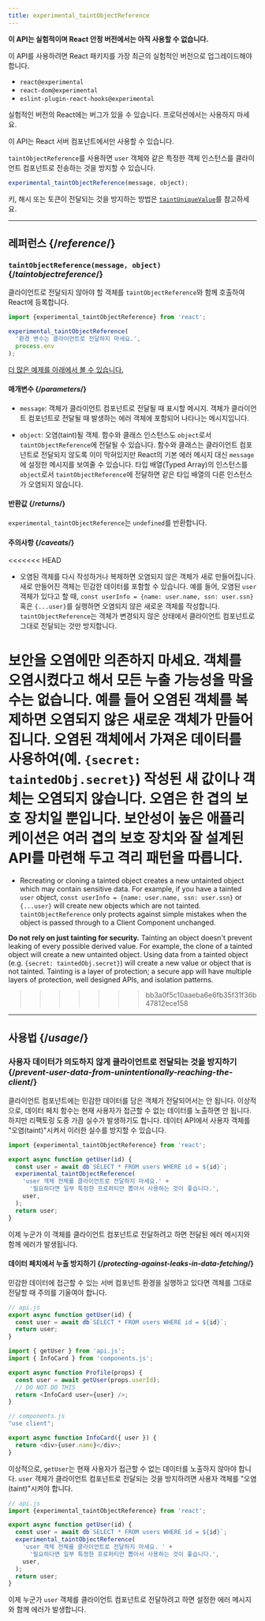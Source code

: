 ```yaml
---
title: experimental_taintObjectReference
---
```


<Wip>

**이 API는 실험적이며 React 안정 버전에서는 아직 사용할 수 없습니다.**

이 API를 사용하려면 React 패키지를 가장 최근의 실험적인 버전으로 업그레이드해야 합니다.

- `react@experimental`
- `react-dom@experimental`
- `eslint-plugin-react-hooks@experimental`

실험적인 버전의 React에는 버그가 있을 수 있습니다. 프로덕션에서는 사용하지 마세요.

이 API는 React 서버 컴포넌트에서만 사용할 수 있습니다.

</Wip>


<Intro>

`taintObjectReference`를 사용하면 `user` 객체와 같은 특정한 객체 인스턴스를 클라이언트 컴포넌트로 전송하는 것을 방지할 수 있습니다.

```js
experimental_taintObjectReference(message, object);
```
키, 해시 또는 토큰이 전달되는 것을 방지하는 방법은 [`taintUniqueValue`](/reference/react/experimental_taintUniqueValue)를 참고하세요.

</Intro>

<InlineToc />

---

## 레퍼런스 {/*reference*/}

### `taintObjectReference(message, object)` {/*taintobjectreference*/}

클라이언트로 전달되지 않아야 할 객체를 `taintObjectReference`와 함께 호출하여 React에 등록합니다.

```js
import {experimental_taintObjectReference} from 'react';

experimental_taintObjectReference(
  '환경 변수는 클라이언트로 전달하지 마세요.',
  process.env
);
```

[더 많은 예제를 아래에서 볼 수 있습니다.](#usage)

#### 매개변수 {/*parameters*/}

* `message`: 객체가 클라이언트 컴포넌트로 전달될 때 표시할 메시지. 객체가 클라이언트 컴포넌트로 전달될 때 발생하는 에러 객체에 포함되어 나타나는 메시지입니다.

* `object`: 오염(taint)될 객체. 함수와 클래스 인스턴스도 `object`로서 `taintObjectReference`에 전달될 수 있습니다. 함수와 클래스는 클라이언트 컴포넌트로 전달되지 않도록 이미 막혀있지만 React의 기본 에러 메시지 대신 `message`에 설정한 메시지를 보여줄 수 있습니다. 타입 배열(Typed Array)의 인스턴스를 `object`로서 `taintObjectReference`에 전달하면 같은 타입 배열의 다른 인스턴스가 오염되지 않습니다.

#### 반환값 {/*returns*/}

`experimental_taintObjectReference`는 `undefined`를 반환합니다.

#### 주의사항 {/*caveats*/}

<<<<<<< HEAD
- 오염된 객체를 다시 작성하거나 복제하면 오염되지 않은 객체가 새로 만들어집니다. 새로 만들어진 객체는 민감한 데이터를 포함할 수 있습니다. 예를 들어, 오염된 `user` 객체가 있다고 할 때, `const userInfo = {name: user.name, ssn: user.ssn}` 혹은 `{...user}`를 실행하면 오염되지 않은 새로운 객체를 작성합니다. `taintObjectReference`는 객체가 변경되지 않은 상태에서 클라이언트 컴포넌트로 그대로 전달되는 것만 방지합니다.

<Pitfall>

**보안을 오염에만 의존하지 마세요.** 객체를 오염시켰다고 해서 모든 누출 가능성을 막을 수는 없습니다. 예를 들어 오염된 객체를 복제하면 오염되지 않은 새로운 객체가 만들어집니다. 오염된 객체에서 가져온 데이터를 사용하여(예. `{secret: taintedObj.secret}`) 작성된 새 값이나 객체는 오염되지 않습니다. 오염은 한 겹의 보호 장치일 뿐입니다. 보안성이 높은 애플리케이션은 여러 겹의 보호 장치와 잘 설계된 API를 마련해 두고 격리 패턴을 따릅니다.
=======
- Recreating or cloning a tainted object creates a new untainted object which may contain sensitive data. For example, if you have a tainted `user` object, `const userInfo = {name: user.name, ssn: user.ssn}` or `{...user}` will create new objects which are not tainted. `taintObjectReference` only protects against simple mistakes when the object is passed through to a Client Component unchanged.

<Pitfall>

**Do not rely on just tainting for security.** Tainting an object doesn't prevent leaking of every possible derived value. For example, the clone of a tainted object will create a new untainted object. Using data from a tainted object (e.g. `{secret: taintedObj.secret}`) will create a new value or object that is not tainted. Tainting is a layer of protection; a secure app will have multiple layers of protection, well designed APIs, and isolation patterns.
>>>>>>> bb3a0f5c10aaeba6e6fb35f31f36b47812ece158

</Pitfall>

---

## 사용법 {/*usage*/}

### 사용자 데이터가 의도하지 않게 클라이언트로 전달되는 것을 방지하기 {/*prevent-user-data-from-unintentionally-reaching-the-client*/}

클라이언트 컴포넌트에는 민감한 데이터를 담은 객체가 전달되어서는 안 됩니다. 이상적으로, 데이터 페치 함수는 현재 사용자가 접근할 수 없는 데이터를 노출하면 안 됩니다. 하지만 리팩토링 도중 가끔 실수가 발생하기도 합니다. 데이터 API에서 사용자 객체를 "오염(taint)"시켜서 이러한 실수를 방지할 수 있습니다.

```js
import {experimental_taintObjectReference} from 'react';

export async function getUser(id) {
  const user = await db`SELECT * FROM users WHERE id = ${id}`;
  experimental_taintObjectReference(
    'user 객체 전체를 클라이언트로 전달하지 마세요.' +
      '필요하다면 일부 특정한 프로퍼티만 뽑아서 사용하는 것이 좋습니다.',
    user,
  );
  return user;
}
```

이제 누군가 이 객체를 클라이언트 컴포넌트로 전달하려고 하면 전달된 에러 메시지와 함께 에러가 발생됩니다.

<DeepDive>

#### 데이터 페치에서 누출 방지하기 {/*protecting-against-leaks-in-data-fetching*/}

민감한 데이터에 접근할 수 있는 서버 컴포넌트 환경을 실행하고 있다면 객체를 그대로 전달할 때 주의를 기울여야 합니다.

```js
// api.js
export async function getUser(id) {
  const user = await db`SELECT * FROM users WHERE id = ${id}`;
  return user;
}
```

```js
import { getUser } from 'api.js';
import { InfoCard } from 'components.js';

export async function Profile(props) {
  const user = await getUser(props.userId);
  // DO NOT DO THIS
  return <InfoCard user={user} />;
}
```

```js
// components.js
"use client";

export async function InfoCard({ user }) {
  return <div>{user.name}</div>;
}
```

이상적으로, `getUser`는 현재 사용자가 접근할 수 없는 데이터를 노출하지 않아야 합니다. `user` 객체가 클라이언트 컴포넌트로 전달되는 것을 방지하려면 사용자 객체를 "오염(taint)"시켜야 합니다.

```js
// api.js
import {experimental_taintObjectReference} from 'react';

export async function getUser(id) {
  const user = await db`SELECT * FROM users WHERE id = ${id}`;
  experimental_taintObjectReference(
    'user 객체 전체를 클라이언트로 전달하지 마세요. ' +
      '필요하다면 일부 특정한 프로퍼티만 뽑아서 사용하는 것이 좋습니다.',
    user,
  );
  return user;
}
```

이제 누군가 `user` 객체를 클라이언트 컴포넌트로 전달하려고 하면 설정한 에러 메시지와 함께 에러가 발생합니다.

</DeepDive>
